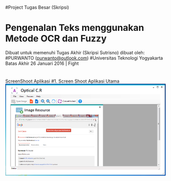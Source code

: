 #Project Tugas Besar (Skripsi)
# Pengenalan Teks menggunakan Metode OCR dan Fuzzy
Dibuat untuk memenuhi Tugas Akhir (Skripsi Sutrisno)
dibuat oleh:
#PURWANTO
(purwanto@outlook.com)
#Universitas Teknologi Yogyakarta
Batas Akhir 26 Januari 2016 | Fight
#
#
 ScreenShoot Aplikasi
#1. Screen Shoot Aplikasi Utama
![alt tag](https://github.com/PurwantoGZ/TugasAkhir/blob/master/SC1.png)
